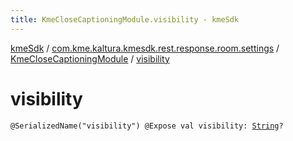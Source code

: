 ```yaml
---
title: KmeCloseCaptioningModule.visibility - kmeSdk
---
```


[kmeSdk](../../index.html) / [com.kme.kaltura.kmesdk.rest.response.room.settings](../index.html) / [KmeCloseCaptioningModule](index.html) / [visibility](./visibility.html)

# visibility

`@SerializedName("visibility") @Expose val visibility: `[`String`](https://kotlinlang.org/api/latest/jvm/stdlib/kotlin/-string/index.html)`?`